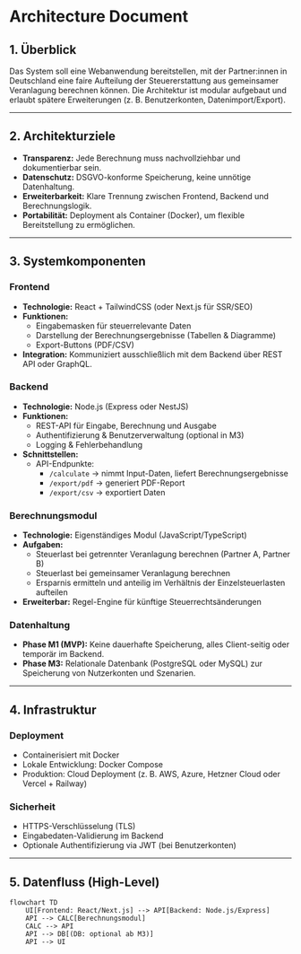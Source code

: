 # Architecture Document

## 1. Überblick
Das System soll eine Webanwendung bereitstellen, mit der Partner:innen in Deutschland
eine faire Aufteilung der Steuererstattung aus gemeinsamer Veranlagung berechnen können.
Die Architektur ist modular aufgebaut und erlaubt spätere Erweiterungen (z. B. Benutzerkonten, Datenimport/Export).

---

## 2. Architekturziele
- **Transparenz:** Jede Berechnung muss nachvollziehbar und dokumentierbar sein.
- **Datenschutz:** DSGVO-konforme Speicherung, keine unnötige Datenhaltung.
- **Erweiterbarkeit:** Klare Trennung zwischen Frontend, Backend und Berechnungslogik.
- **Portabilität:** Deployment als Container (Docker), um flexible Bereitstellung zu ermöglichen.

---

## 3. Systemkomponenten

### Frontend
- **Technologie:** React + TailwindCSS (oder Next.js für SSR/SEO)
- **Funktionen:**
  - Eingabemasken für steuerrelevante Daten
  - Darstellung der Berechnungsergebnisse (Tabellen & Diagramme)
  - Export-Buttons (PDF/CSV)
- **Integration:** Kommuniziert ausschließlich mit dem Backend über REST API oder GraphQL.

### Backend
- **Technologie:** Node.js (Express oder NestJS)
- **Funktionen:**
  - REST-API für Eingabe, Berechnung und Ausgabe
  - Authentifizierung & Benutzerverwaltung (optional in M3)
  - Logging & Fehlerbehandlung
- **Schnittstellen:**
  - API-Endpunkte:
    - `/calculate` → nimmt Input-Daten, liefert Berechnungsergebnisse
    - `/export/pdf` → generiert PDF-Report
    - `/export/csv` → exportiert Daten

### Berechnungsmodul
- **Technologie:** Eigenständiges Modul (JavaScript/TypeScript)
- **Aufgaben:**
  - Steuerlast bei getrennter Veranlagung berechnen (Partner A, Partner B)
  - Steuerlast bei gemeinsamer Veranlagung berechnen
  - Ersparnis ermitteln und anteilig im Verhältnis der Einzelsteuerlasten aufteilen
- **Erweiterbar:** Regel-Engine für künftige Steuerrechtsänderungen

### Datenhaltung
- **Phase M1 (MVP):** Keine dauerhafte Speicherung, alles Client-seitig oder temporär im Backend.
- **Phase M3:** Relationale Datenbank (PostgreSQL oder MySQL) zur Speicherung von Nutzerkonten und Szenarien.

---

## 4. Infrastruktur

### Deployment
- Containerisiert mit Docker
- Lokale Entwicklung: Docker Compose
- Produktion: Cloud Deployment (z. B. AWS, Azure, Hetzner Cloud oder Vercel + Railway)

### Sicherheit
- HTTPS-Verschlüsselung (TLS)
- Eingabedaten-Validierung im Backend
- Optionale Authentifizierung via JWT (bei Benutzerkonten)

---

## 5. Datenfluss (High-Level)

```mermaid
flowchart TD
    UI[Frontend: React/Next.js] --> API[Backend: Node.js/Express]
    API --> CALC[Berechnungsmodul]
    CALC --> API
    API --> DB[(DB: optional ab M3)]
    API --> UI
